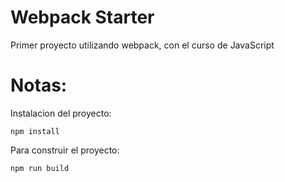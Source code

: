 # Webpack Starter

Primer proyecto utilizando webpack, con el curso de JavaScript

# Notas:
Instalacion del proyecto:
```
npm install
```

Para construir el proyecto:
```
npm run build
```